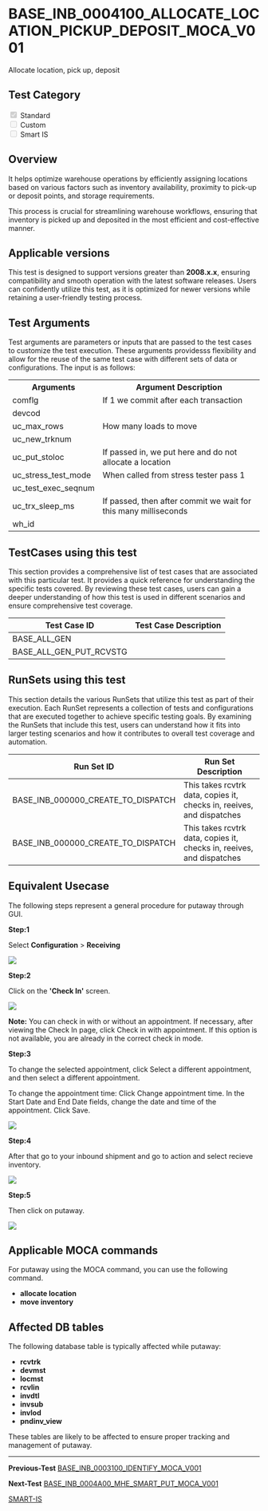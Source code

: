 # **BASE_INB_0004100_ALLOCATE_LOCATION_PICKUP_DEPOSIT_MOCA_V001**


<!-- SMART_DOC_GEN_TEST_DESCR - Start -->
Allocate location, pick up, deposit
<!-- SMART_DOC_GEN_TEST_DESCR - End -->

## **Test Category**

<input type="checkbox" checked disabled> Standard
<br>
<input type="checkbox" disabled> Custom
<br>
<input type="checkbox" disabled> Smart IS

## **Overview**

It helps optimize warehouse operations by efficiently assigning locations based on various factors such as inventory availability, proximity to pick-up or deposit points, and storage requirements.

This process is crucial for streamlining warehouse workflows, ensuring that inventory is picked up and deposited in the most efficient and cost-effective manner. 

## **Applicable versions**

This test is designed to support versions greater than **2008.x.x**,
ensuring compatibility and smooth operation with the latest software
releases. Users can confidently utilize this test, as it is optimized
for newer versions while retaining a user-friendly testing process.

## **Test Arguments**

Test arguments are parameters or inputs that are passed to the test
cases to customize the test execution. These arguments providesss
flexibility and allow for the reuse of the same test case with different
sets of data or configurations. The input is as follows:


<!-- SMART_DOC_GEN_TEST_ARG - Start -->
<table>
<tr><th>Arguments</th><th>Argument Description</th></tr>
<tr><td>comflg</td><td>If 1 we commit after each transaction</td></tr>
<tr><td>devcod</td><td></td></tr>
<tr><td>uc_max_rows</td><td>How many loads to move</td></tr>
<tr><td>uc_new_trknum</td><td></td></tr>
<tr><td>uc_put_stoloc</td><td>If passed in, we put here and do not allocate a location</td></tr>
<tr><td>uc_stress_test_mode</td><td>When called from stress tester pass 1</td></tr>
<tr><td>uc_test_exec_seqnum</td><td></td></tr>
<tr><td>uc_trx_sleep_ms</td><td>If passed, then after commit we wait for this many milliseconds</td></tr>
<tr><td>wh_id</td><td></td></tr>
</table>
<!-- SMART_DOC_GEN_TEST_ARG - End -->

## **TestCases using this test**

This section provides a comprehensive list of test cases that are associated with this particular test. It provides a quick reference for understanding the specific tests covered. By reviewing these test cases, users can gain a deeper understanding of how this test is used in different scenarios and ensure comprehensive test coverage.


<!-- SMART_DOC_GEN_TEST_CASE_USING_THIS - Start -->
| Test Case ID | Test Case Description |
| ------------ | --------------------- |
| BASE_ALL_GEN |  |
| BASE_ALL_GEN_PUT_RCVSTG |  |

<!-- SMART_DOC_GEN_TEST_CASE_USING_THIS - End -->

## **RunSets using this test**

This section details the various RunSets that utilize this test as part of their execution. Each RunSet represents a collection of tests and configurations that are executed together to achieve specific testing goals. By examining the RunSets that include this test, users can understand how it fits into larger testing scenarios and how it contributes to overall test coverage and automation.


<!-- SMART_DOC_GEN_RUN_SET_USING_THIS - Start -->
| Run Set ID | Run Set Description |
| ---------- | ------------------- |
| BASE_INB_000000_CREATE_TO_DISPATCH | This takes rcvtrk data, copies it, checks in, reeives, and dispatches |
| BASE_INB_000000_CREATE_TO_DISPATCH | This takes rcvtrk data, copies it, checks in, reeives, and dispatches |

<!-- SMART_DOC_GEN_RUN_SET_USING_THIS - End -->

## **Equivalent Usecase**

The following steps represent a general procedure for putaway through GUI.

**Step:1**

Select **Configuration** > **Receiving**

![](BASE_INB_0004100_ALLOCATE_LOCATION_PICKUP_DEPOSIT_MOCA_V001/image1.png)

**Step:2**

Click on the **'Check In'** screen.

![](BASE_INB_0004100_ALLOCATE_LOCATION_PICKUP_DEPOSIT_MOCA_V001/image2.png)

**Note:** You can check in with or without an appointment. If necessary, after viewing the Check In page, click Check in with appointment. If this option is not available, you are already in the correct check in mode.

**Step:3**

To change the selected appointment, click Select a different appointment, and then select a different appointment.

To change the appointment time:
    Click Change appointment time.
    In the Start Date and End Date fields, change the date and time of the appointment.
    Click Save.

![](BASE_INB_0004100_ALLOCATE_LOCATION_PICKUP_DEPOSIT_MOCA_V001/image3.png)

**Step:4**

After that go to your inbound shipment and go to action and select recieve inventory.

![](BASE_INB_0004100_ALLOCATE_LOCATION_PICKUP_DEPOSIT_MOCA_V001/image4.png)

**Step:5**

Then click on putaway.

![](BASE_INB_0004100_ALLOCATE_LOCATION_PICKUP_DEPOSIT_MOCA_V001/image5.png)



## **Applicable MOCA commands**

For putaway using the MOCA command, you can use the following command.

-  **allocate location**
-  **move inventory**


## **Affected DB tables**

The following database table is typically affected while putaway:

- **rcvtrk**
- **devmst**
- **locmst**
- **rcvlin**
- **invdtl**
- **invsub**
- **invlod**
- **pndinv_view**

These tables are likely to be affected to ensure proper tracking and management of putaway.

---
 **Previous-Test**
 [BASE_INB_0003100_IDENTIFY_MOCA_V001](./tests_docs/BASE_INB_0003100_IDENTIFY_MOCA_V001.md)
 
 **Next-Test**
  [BASE_INB_0004A00_MHE_SMART_PUT_MOCA_V001](./tests_docs/BASE_INB_0004A00_MHE_SMART_PUT_MOCA_V001.md)
  
[SMART-IS](https://www.smart-is.pk) 